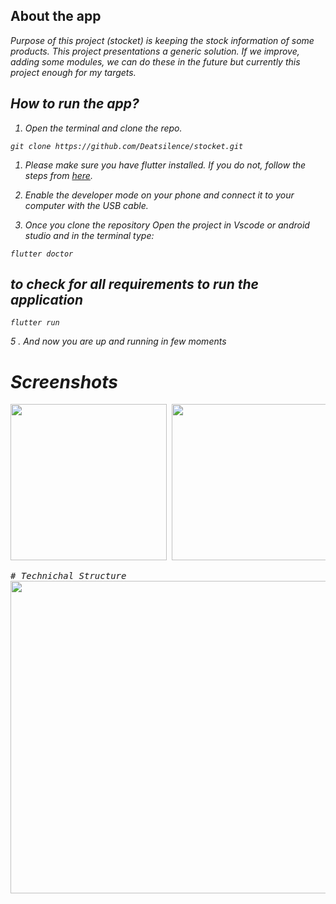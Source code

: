 ## About the app

<i>
Purpose of this project (stocket) is keeping the stock information of some products. This project presentations a generic solution. If we improve, adding some modules, we can do these in the future but currently this project enough for my targets. 

## How to run the app?

1. Open the terminal and clone the repo.

```
git clone https://github.com/Deatsilence/stocket.git
```

1. Please make sure you have flutter installed. If you do not, follow the steps from <a href="https://flutter.dev/docs/get-started/install" target="_blank">here</a>.

2. Enable the developer mode on your phone and connect it to your computer with the USB cable.

3. Once you clone the repository Open the project in Vscode or android studio and in the terminal type:

```
flutter doctor
```

## to check for all requirements to run the application

```
flutter run
```

5 . And now you are up and running in few moments

# Screenshots

<pre>
<img src="https://github.com/Deatsilence/stocket/assets/78795973/a3edd64c-955b-4236-bd6f-7c42facb6c78" width="250"> <img src="https://github.com/Deatsilence/stocket/assets/78795973/3bad3492-c241-497e-ac69-e14cb8bbfff5" width="250"> <img src="https://github.com/Deatsilence/stocket/assets/78795973/33e0c941-bcfe-40a8-855e-1ed70546720f" width="250"> <img src="https://github.com/Deatsilence/stocket/assets/78795973/d43cffee-351c-4c98-b6a9-da1b219b44d0" width="250"> <img src="https://github.com/Deatsilence/stocket/assets/78795973/19735c0d-6e3c-4464-aec6-049209bf944b" width="250"> <img src="https://github.com/Deatsilence/stocket/assets/78795973/75d7f758-ffbe-46b2-9a2a-5a118a50eb81" width="250"> <img src="https://github.com/Deatsilence/stocket/assets/78795973/77c09be8-64a7-4afa-9ba0-b0eba329a200" width="250"> <img src="https://github.com/Deatsilence/stocket/assets/78795973/823ca744-12a5-4f14-af80-a74e7d102d8c" width="250"> <img src="https://github.com/Deatsilence/stocket/assets/78795973/f8bbf6ba-ff5d-4b32-b575-a76ac3759461" width="250"> <img src="https://github.com/Deatsilence/stocket/assets/78795973/4a4e34bb-acfe-4713-aeb6-10ac1e3070a9" width="250"> <img src="https://github.com/Deatsilence/stocket/assets/78795973/7e2070ef-d9ca-4920-b1da-d3bc61f0e98d" width="250"> <img src="https://github.com/Deatsilence/stocket/assets/78795973/9105b1df-34c9-4af4-9b31-991eeb2582c8" width="250"> <img src="https://github.com/Deatsilence/stocket/assets/78795973/2956dc4d-1176-4fe4-a19b-a34a7f14b6df" width="250">
</pre>


<pre>
# Technichal Structure
<img src="https://github.com/Deatsilence/stocket/assets/78795973/aa2aba4e-feac-4e3c-af4e-01453e0f2761" height="500" width="800">
</pre>



